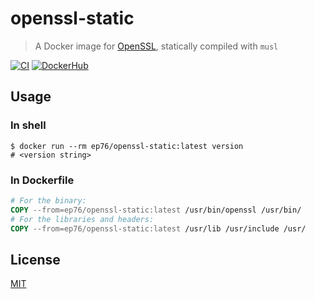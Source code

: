 # openssl-static

> A Docker image for [OpenSSL](https://www.openssl.org),
> statically compiled with `musl`

[![CI](https://github.com/ep76/openssl-static/actions/workflows/ci.yml/badge.svg?branch=main)](
  https://github.com/ep76/openssl-static/actions/workflows/ci.yml
)
[![DockerHub](https://img.shields.io/docker/v/ep76/openssl-static/latest)](
  https://hub.docker.com/r/ep76/openssl-static/tags?page=1&ordering=last_updated
)

## Usage

### In shell

```shell
$ docker run --rm ep76/openssl-static:latest version
# <version string>
```

### In Dockerfile

```Dockerfile
# For the binary:
COPY --from=ep76/openssl-static:latest /usr/bin/openssl /usr/bin/
# For the libraries and headers:
COPY --from=ep76/openssl-static:latest /usr/lib /usr/include /usr/
```

## License

[MIT](./LICENSE)
